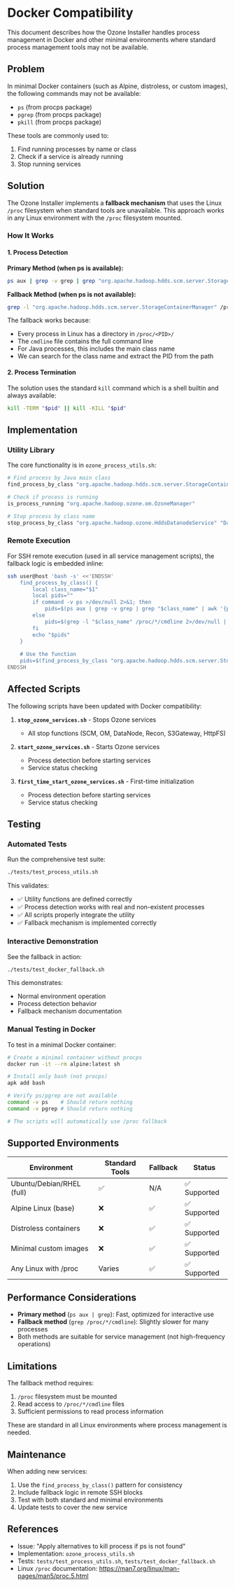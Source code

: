 # Docker Compatibility

This document describes how the Ozone Installer handles process management in Docker and other minimal environments where standard process management tools may not be available.

## Problem

In minimal Docker containers (such as Alpine, distroless, or custom images), the following commands may not be available:
- `ps` (from procps package)
- `pgrep` (from procps package)
- `pkill` (from procps package)

These tools are commonly used to:
1. Find running processes by name or class
2. Check if a service is already running
3. Stop running services

## Solution

The Ozone Installer implements a **fallback mechanism** that uses the Linux `/proc` filesystem when standard tools are unavailable. This approach works in any Linux environment with the `/proc` filesystem mounted.

### How It Works

#### 1. Process Detection

**Primary Method (when ps is available):**
```bash
ps aux | grep -v grep | grep "org.apache.hadoop.hdds.scm.server.StorageContainerManager" | awk '{print $2}'
```

**Fallback Method (when ps is not available):**
```bash
grep -l "org.apache.hadoop.hdds.scm.server.StorageContainerManager" /proc/*/cmdline 2>/dev/null | sed 's/[^0-9]//g'
```

The fallback works because:
- Every process in Linux has a directory in `/proc/<PID>/`
- The `cmdline` file contains the full command line
- For Java processes, this includes the main class name
- We can search for the class name and extract the PID from the path

#### 2. Process Termination

The solution uses the standard `kill` command which is a shell builtin and always available:
```bash
kill -TERM "$pid" || kill -KILL "$pid"
```

## Implementation

### Utility Library

The core functionality is in `ozone_process_utils.sh`:

```bash
# Find process by Java main class
find_process_by_class "org.apache.hadoop.hdds.scm.server.StorageContainerManager"

# Check if process is running
is_process_running "org.apache.hadoop.ozone.om.OzoneManager"

# Stop process by class name
stop_process_by_class "org.apache.hadoop.ozone.HddsDatanodeService" "DataNode"
```

### Remote Execution

For SSH remote execution (used in all service management scripts), the fallback logic is embedded inline:

```bash
ssh user@host 'bash -s' <<'ENDSSH'
    find_process_by_class() {
        local class_name="$1"
        local pids=""
        if command -v ps >/dev/null 2>&1; then
            pids=$(ps aux | grep -v grep | grep "$class_name" | awk '{print $2}')
        else
            pids=$(grep -l "$class_name" /proc/*/cmdline 2>/dev/null | sed 's/[^0-9]//g')
        fi
        echo "$pids"
    }
    
    # Use the function
    pids=$(find_process_by_class "org.apache.hadoop.hdds.scm.server.StorageContainerManager")
ENDSSH
```

## Affected Scripts

The following scripts have been updated with Docker compatibility:

1. **`stop_ozone_services.sh`** - Stops Ozone services
   - All stop functions (SCM, OM, DataNode, Recon, S3Gateway, HttpFS)
   
2. **`start_ozone_services.sh`** - Starts Ozone services
   - Process detection before starting services
   - Service status checking
   
3. **`first_time_start_ozone_services.sh`** - First-time initialization
   - Process detection before starting services
   - Service status checking

## Testing

### Automated Tests

Run the comprehensive test suite:
```bash
./tests/test_process_utils.sh
```

This validates:
- ✅ Utility functions are defined correctly
- ✅ Process detection works with real and non-existent processes
- ✅ All scripts properly integrate the utility
- ✅ Fallback mechanism is implemented correctly

### Interactive Demonstration

See the fallback in action:
```bash
./tests/test_docker_fallback.sh
```

This demonstrates:
- Normal environment operation
- Process detection behavior
- Fallback mechanism documentation

### Manual Testing in Docker

To test in a minimal Docker container:

```bash
# Create a minimal container without procps
docker run -it --rm alpine:latest sh

# Install only bash (not procps)
apk add bash

# Verify ps/pgrep are not available
command -v ps    # Should return nothing
command -v pgrep # Should return nothing

# The scripts will automatically use /proc fallback
```

## Supported Environments

| Environment | Standard Tools | Fallback | Status |
|------------|---------------|----------|---------|
| Ubuntu/Debian/RHEL (full) | ✅ | N/A | ✅ Supported |
| Alpine Linux (base) | ❌ | ✅ | ✅ Supported |
| Distroless containers | ❌ | ✅ | ✅ Supported |
| Minimal custom images | ❌ | ✅ | ✅ Supported |
| Any Linux with /proc | Varies | ✅ | ✅ Supported |

## Performance Considerations

- **Primary method** (`ps aux | grep`): Fast, optimized for interactive use
- **Fallback method** (`grep /proc/*/cmdline`): Slightly slower for many processes
- Both methods are suitable for service management (not high-frequency operations)

## Limitations

The fallback method requires:
1. `/proc` filesystem must be mounted
2. Read access to `/proc/*/cmdline` files
3. Sufficient permissions to read process information

These are standard in all Linux environments where process management is needed.

## Maintenance

When adding new services:
1. Use the `find_process_by_class()` pattern for consistency
2. Include fallback logic in remote SSH blocks
3. Test with both standard and minimal environments
4. Update tests to cover the new service

## References

- Issue: "Apply alternatives to kill process if ps is not found"
- Implementation: `ozone_process_utils.sh`
- Tests: `tests/test_process_utils.sh`, `tests/test_docker_fallback.sh`
- Linux `/proc` documentation: https://man7.org/linux/man-pages/man5/proc.5.html
